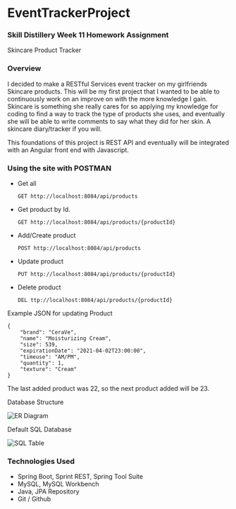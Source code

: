 # EventTrackerProject

### Skill Distillery Week 11 Homework Assignment

Skincare Product Tracker

### Overview

I decided to make a RESTful Services event tracker on my girlfriends Skincare products. This will be my first project that I wanted to be able to continuously work on an improve on with the more knowledge I gain. Skincare is something she really cares for so applying my knowledge for coding to find a way to track the type of products she uses, and eventually she will be able to write comments to say what they did for her skin. A skincare diary/tracker if you will.

This foundations of this project is REST API and eventually will be integrated with an Angular front end with Javascript.  

### Using the site with POSTMAN
- Get all
  ```
  GET http://localhost:8084/api/products
  ```
- Get product by Id.
  ```
  GET http://localhost:8084/api/products/{productId}
  ```
- Add/Create product
  ```
  POST http://localhost:8084/api/products
  ```
- Update product
  ```
  PUT http://localhost:8084/api/products/{productId}
  ```
- Delete product
  ```
  DEL ttp://localhost:8084/api/products/{productId}
  ```

Example JSON for updating Product

```
{
    "brand": "CeraVe",
    "name": "Moisturizing Cream",
    "size": 539,
    "expirationDate": "2021-04-02T23:00:00",
    "timeuse": "AM/PM",
    "quantity": 1,
    "texture": "Cream"
}
```

The last added product was 22, so the next product added will be 23.

Database Structure

![ER Diagram](jliv/SD/Java/EventTracker/pictures/dbtable.png)

Default SQL Database

![SQL Table](jliv/SD/Java/EventTracker/pictures/mysqldb.png)

### Technologies Used
- Spring Boot, Sprint REST, Spring Tool Suite
- MySQL, MySQL Workbench
- Java, JPA Repository
- Git / Github
